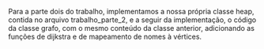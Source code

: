 Para a parte dois do trabalho, implementamos a nossa própria classe heap, contida no arquivo trabalho_parte_2, e a seguir da implementação, o código da classe grafo, com o mesmo conteúdo da classe anterior, adicionando as funções de dijkstra e de mapeamento de nomes à vértices.
